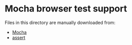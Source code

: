 Mocha browser test support
==========================

Files in this directory are manually downloaded from:

  * [Mocha](https://github.com/visionmedia/mocha)
  * [assert](https://github.com/Jxck/assert)
